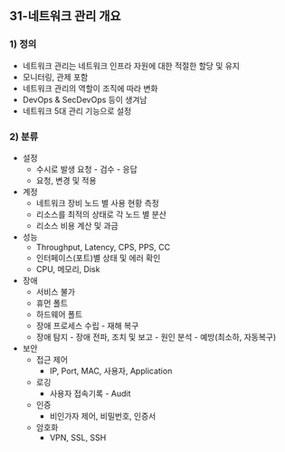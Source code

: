 ## 31-네트워크 관리 개요
### 1) 정의
- 네트워크 관리는 네트워크 인프라 자원에 대한 적절한 할당 및 유지
- 모니터링, 관제 포함
- 네트워크 관리의 역할이 조직에 따라 변화
- DevOps & SecDevOps 등이 생겨남
- 네트워크 5대 관리 기능으로 설정
### 2) 분류
- 설정
    - 수시로 발생 요청 - 검수 - 응답
    - 요청, 변경 및 적용
- 계정
    - 네트워크 장비 노드 별 사용 현황 측정
    - 리소스를 최적의 상태로 각 노드 별 분산
    - 리소스 비용 계산 및 과금
- 성능
    - Throughput, Latency, CPS, PPS, CC
    - 인터페이스(포트)별 상태 및 에러 확인 
    - CPU, 메모리, Disk
- 장애
    - 서비스 불가
    - 휴먼 폴트
    - 하드웨어 폴트
    - 장애 프로세스 수립 - 재해 복구
    - 장애 탐지 - 장애 전파, 조치 및 보고 - 원인 분석 - 예방(최소하, 자동복구)
- 보안
    - 접근 제어
        - IP, Port, MAC, 사용자, Application
    - 로깅 
        - 사용자 접속기록 - Audit
    - 인증
        - 비인가자 제어, 비밀번호, 인증서
    - 암호화
        - VPN, SSL, SSH